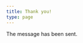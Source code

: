 ```yaml
---
title: Thank you!
type: page
---
```

<style>
  p.byline {display: none;}
  footer {display: none;}
  textarea {width: fit-content;}
  button,
  input,
  select,
  content,
  textarea {
  font-family: Orbit;
  font-size: 100%;
}
</style>

<p>The message has been sent.</p>